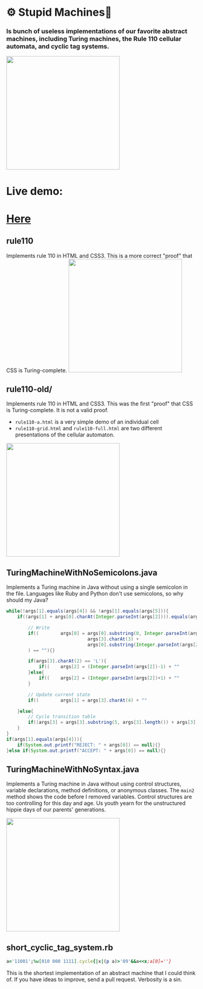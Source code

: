 # ⚙️ Stupid Machines🦾
### Is bunch of useless implementations of our favorite abstract machines, including Turing machines, the Rule 110 cellular automata, and cyclic tag systems.
 <img src="https://user-images.githubusercontent.com/29699356/151624859-f7abc5b3-52e1-4e1a-881d-1bfac61e3832.png" height="300">

# Live demo:
# [Here](/stupid-machines/rule110/)
## rule110
Implements rule 110 in HTML and CSS3. This is a more correct "proof" that CSS is Turing-complete.
<img src="https://user-images.githubusercontent.com/29699356/151625734-1a840406-1fe2-4664-95d2-861819d21336.png" height="300">

## rule110-old/
Implements rule 110 in HTML and CSS3. This was the first "proof" that CSS is Turing-complete. It is not a valid proof.

* `rule110-a.html` is a very simple demo of an individual cell
* `rule110-grid.html` and `rule110-full.html` are two different presentations of the cellular automaton.
 
<img src="https://user-images.githubusercontent.com/29699356/151626109-9e710813-80c1-445f-bf1c-d27dbae757c7.png" height="300">

## TuringMachineWithNoSemicolons.java
Implements a Turing machine in Java without using a single semicolon in the file. Languages like Ruby and Python don't use semicolons, so why should my Java?
```java
while(!args[1].equals(args[4]) && !args[1].equals(args[5])){
    if((args[1] + args[0].charAt(Integer.parseInt(args[2]))).equals(args[3].substring(0,2))){

        // Write
        if((        args[0] = args[0].substring(0, Integer.parseInt(args[2])) +
                              args[3].charAt(3) +
                              args[0].substring(Integer.parseInt(args[2])+1, args[0].length())
        ) == ""){}

        if(args[3].charAt(2) == 'L'){
            if((    args[2] = (Integer.parseInt(args[2])-1) + ""            ) != ""){}                    
        }else{
            if((    args[2] = (Integer.parseInt(args[2])+1) + ""            ) != ""){}
        }

        // Update current state
        if((        args[1] = args[3].charAt(4) + ""                        ) != ""){}

    }else{
        // Cycle transition table
        if((args[3] = args[3].substring(5, args[3].length()) + args[3].substring(0,5)) != ""){}
    }
}
if(args[1].equals(args[4])){
    if(System.out.printf("REJECT: " + args[0]) == null){}
}else if(System.out.printf("ACCEPT: " + args[0]) == null){}

```
## TuringMachineWithNoSyntax.java
Implements a Turing machine in Java without using control structures, variable declarations, method definitions, or anonymous classes. The `main2` method shows the code before I removed variables. Control structures are too controlling for this day and age. Us youth yearn for the unstructured hippie days of our parents' generations.

<img src="https://user-images.githubusercontent.com/29699356/151625510-c42f5eda-b957-4038-9303-69167c0af036.png" height="300">

## short\_cyclic\_tag\_system.rb
```ruby
a='11001';%w[010 000 1111].cycle{|x|(p a)>'09'&&a<<x;a[0]=''}
```
This is the shortest implementation of an abstract machine that I could think of. If you have ideas to improve, send a pull request. Verbosity is a sin.
